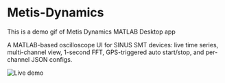 # Metis-Dynamics
This is a demo gif of Metis Dynamics MATLAB Desktop app

A MATLAB-based oscilloscope UI for SINUS SMT devices: live time series, multi-channel view, 1-second FFT, GPS-triggered auto start/stop, and per-channel JSON configs.

![Live demo](assets/demo2.gif)
